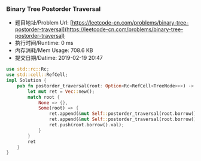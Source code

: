 
### Binary Tree Postorder Traversal
- 题目地址/Problem Url: [https://leetcode-cn.com/problems/binary-tree-postorder-traversal](https://leetcode-cn.com/problems/binary-tree-postorder-traversal)
- 执行时间/Runtime: 0 ms 
- 内存消耗/Mem Usage: 708.6 KB
- 提交日期/Datime: 2019-02-19 20:47

```rust
use std::rc::Rc;
use std::cell::RefCell;
impl Solution {
    pub fn postorder_traversal(root: Option<Rc<RefCell<TreeNode>>>) -> Vec<i32> {
        let mut ret = Vec::new();
        match root {
            None => {},
            Some(root) => {
                ret.append(&mut Self::postorder_traversal(root.borrow().left.clone()));
                ret.append(&mut Self::postorder_traversal(root.borrow().right.clone()));
                ret.push(root.borrow().val);
            }
        }
        ret
    }
}

```
